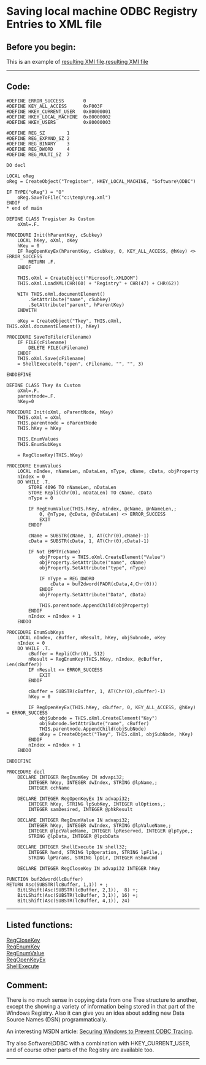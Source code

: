 <link rel="stylesheet" type="text/css" href="../css/win32api.css">  
<link rel="stylesheet" href="https://cdnjs.cloudflare.com/ajax/libs/font-awesome/4.7.0/css/font-awesome.min.css">

# Saving local machine ODBC Registry Entries to XML file

## Before you begin:
This is an example of <a href="downloads/odbc.xml" target=_blank>resulting XMl file</a>.[resulting XMl file](sample_000.md)  
  
***  


## Code:
```foxpro  
#DEFINE ERROR_SUCCESS       0
#DEFINE KEY_ALL_ACCESS      0xF003F
#DEFINE HKEY_CURRENT_USER   0x80000001
#DEFINE HKEY_LOCAL_MACHINE  0x80000002
#DEFINE HKEY_USERS          0x80000003

#DEFINE REG_SZ        1
#DEFINE REG_EXPAND_SZ 2
#DEFINE REG_BINARY    3
#DEFINE REG_DWORD     4
#DEFINE REG_MULTI_SZ  7

DO decl

LOCAL oReg
oReg = CreateObject("Tregister", HKEY_LOCAL_MACHINE, "Software\ODBC")

IF TYPE("oReg") = "O"
	oReg.SaveToFile("c:\temp\reg.xml")
ENDIF
* end of main

DEFINE CLASS Tregister As Custom
	oXml=.F.

PROCEDURE Init(hParentKey, cSubkey)
	LOCAL hKey, oXml, oKey
	hKey = 0
	IF RegOpenKeyEx(hParentKey, cSubkey, 0, KEY_ALL_ACCESS, @hKey) <> ERROR_SUCCESS
		RETURN .F.
	ENDIF
	
	THIS.oXml = CreateObject("Microsoft.XMLDOM")
	THIS.oXml.LoadXML(CHR(60) + "Registry" + CHR(47) + CHR(62))

	WITH THIS.oXml.documentElement()
		.SetAttribute("name", cSubkey)
		.SetAttribute("parent", hParentKey)
	ENDWITH

	oKey = CreateObject("Tkey", THIS.oXml, THIS.oXml.documentElement(), hKey)

PROCEDURE SaveToFile(cFilename)
	IF FILE(cFilename)
		DELETE FILE(cFilename)
	ENDIF
	THIS.oXml.Save(cFilename)
	= ShellExecute(0,"open", cFilename, "", "", 3)

ENDDEFINE

DEFINE CLASS Tkey As Custom
	oXml=.F.
	parentnode=.F.
	hKey=0

PROCEDURE Init(oXml, oParentNode, hKey)
	THIS.oXml = oXml
	THIS.parentnode = oParentNode
	THIS.hKey = hKey

	THIS.EnumValues
	THIS.EnumSubKeys

	= RegCloseKey(THIS.hKey)

PROCEDURE EnumValues
	LOCAL nIndex, nNameLen, nDataLen, nType, cName, cData, objProperty
	nIndex = 0
	DO WHILE .T.
		STORE 4096 TO nNameLen, nDataLen
		STORE Repli(Chr(0), nDataLen) TO cName, cData
		nType = 0

		IF RegEnumValue(THIS.hKey, nIndex, @cName, @nNameLen,;
			0, @nType, @cData, @nDataLen) <> ERROR_SUCCESS
			EXIT
		ENDIF

		cName = SUBSTR(cName, 1, AT(Chr(0),cName)-1)
		cData = SUBSTR(cData, 1, AT(Chr(0),cData)-1)

		IF Not EMPTY(cName)
			objProperty = THIS.oXml.CreateElement("Value")
			objProperty.SetAttribute("name", cName)
			objProperty.SetAttribute("type", nType)

			IF nType = REG_DWORD
				cData = buf2dword(PADR(cData,4,Chr(0)))
			ENDIF
			objProperty.SetAttribute("Data", cData)

			THIS.parentnode.AppendChild(objProperty)
		ENDIF
		nIndex = nIndex + 1
	ENDDO

PROCEDURE EnumSubKeys
	LOCAL nIndex, cBuffer, nResult, hKey, objSubnode, oKey
	nIndex = 0
	DO WHILE .T.
		cBuffer = Repli(Chr(0), 512)
		nResult = RegEnumKey(THIS.hKey, nIndex, @cBuffer, Len(cBuffer))
		IF nResult <> ERROR_SUCCESS
			EXIT
		ENDIF

		cBuffer = SUBSTR(cBuffer, 1, AT(Chr(0),cBuffer)-1)
		hKey = 0

		IF RegOpenKeyEx(THIS.hKey, cBuffer, 0, KEY_ALL_ACCESS, @hKey) = ERROR_SUCCESS
			objSubnode = THIS.oXml.CreateElement("Key")
			objSubnode.SetAttribute("name", cBuffer)
			THIS.parentnode.AppendChild(objSubNode)
			oKey = CreateObject("Tkey", THIS.oXml, objSubNode, hKey)
		ENDIF
		nIndex = nIndex + 1
	ENDDO

ENDDEFINE

PROCEDURE decl
	DECLARE INTEGER RegEnumKey IN advapi32;
		INTEGER hKey, INTEGER dwIndex, STRING @lpName,;
		INTEGER cchName

	DECLARE INTEGER RegOpenKeyEx IN advapi32;
		INTEGER hKey, STRING lpSubKey, INTEGER ulOptions,;
		INTEGER samDesired, INTEGER @phkResult

	DECLARE INTEGER RegEnumValue IN advapi32;
		INTEGER hKey, INTEGER dwIndex, STRING @lpValueName,;
		INTEGER @lpcValueName, INTEGER lpReserved, INTEGER @lpType,;
		STRING @lpData, INTEGER @lpcbData

	DECLARE INTEGER ShellExecute IN shell32;
		INTEGER hwnd, STRING lpOperation, STRING lpFile,;
		STRING lpParams, STRING lpDir, INTEGER nShowCmd

	DECLARE INTEGER RegCloseKey IN advapi32 INTEGER hKey

FUNCTION buf2dword(lcBuffer)
RETURN Asc(SUBSTR(lcBuffer, 1,1)) + ;
	BitLShift(Asc(SUBSTR(lcBuffer, 2,1)),  8) +;
	BitLShift(Asc(SUBSTR(lcBuffer, 3,1)), 16) +;
	BitLShift(Asc(SUBSTR(lcBuffer, 4,1)), 24)  
```  
***  


## Listed functions:
[RegCloseKey](../libraries/advapi32/RegCloseKey.md)  
[RegEnumKey](../libraries/advapi32/RegEnumKey.md)  
[RegEnumValue](../libraries/advapi32/RegEnumValue.md)  
[RegOpenKeyEx](../libraries/advapi32/RegOpenKeyEx.md)  
[ShellExecute](../libraries/shell32/ShellExecute.md)  

## Comment:
There is no much sense in copying data from one Tree structure to another, except the showing a variety of information being stored in that part of the Windows Registry. Also it can give you an idea about adding new Data Source Names (DSN) programmatically.  
  
An interesting MSDN article: <a href="http://msdn.microsoft.com/library/default.asp?url=/library/en-us/wp/htm/wpsecurentpreventodbctracing.asp">Securing Windows to Prevent ODBC Tracing</a>.  
  
Try also Software\ODBC with a combination with HKEY_CURRENT_USER, and of course other parts of the Registry are available too.  
  
***  

